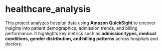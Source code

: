 # healthcare_analysis
This project analyzes hospital data using **Amazon QuickSight** to uncover insights into patient demographics, admission trends, and billing performance.   It highlights key metrics such as **admission types, medical conditions, gender distribution, and billing patterns** across hospitals and doctors.

